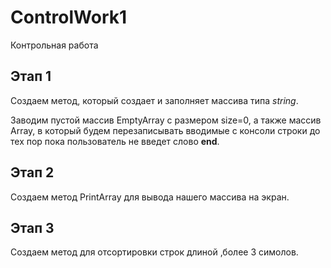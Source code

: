 # ControlWork1
Контрольная работа

## Этап 1

Создаем метод, который создает и заполняет массива типа _string_.

Заводим пустой массив EmptyArray с размером size=0, а также массив Array, в который будем перезаписывать вводимые с консоли строки до тех пор пока пользователь не введет слово **end**.


## Этап 2 

Создаем метод PrintArray для вывода нашего массива на экран.


## Этап 3

Создаем метод для отсортировки строк длиной ,более 3 симолов.
